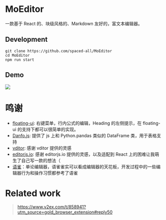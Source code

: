 # MoEditor

一款基于 React 的、块级风格的、Markdown 友好的，富文本编辑器。


## Development

```shell
git clone https://github.com/spaced-all/MoEditor
cd MoEditor
npm run start
```

## Demo

![](latest.png)

# 鸣谢

- [floating-ui](https://github.com/floating-ui/floating-ui/): 右键菜单，行内公式的编辑，Heading 的左侧提示，在 floating-ui 的支持下都可以很简单的实现。
- [Danfo.js](https://github.com/javascriptdata/danfojs): 提供了 js 上和 Python.pandas 类似的 DataFrame 类，用于表格支持
- [vditor](https://github.com/Vanessa219/vditor): 感谢 vditor 提供的灵感
- [editorjs.io](https://github.com/codex-team/editor.js): 感谢 editorjs.io 提供的灵感，以及适配到 React 上的困难让我萌生了自己写一款的想法（
- [语雀](https://www.yuque.com/)：单论编辑器，语雀雀实可以看成编辑器的天花板，开发过程中的一些编辑器行为和操作习惯都参考了语雀

# Related work

> https://www.v2ex.com/t/858941?utm_source=gold_browser_extension#reply50

